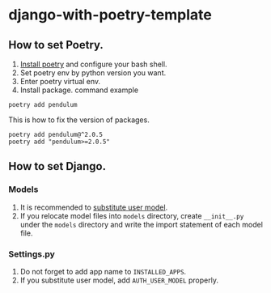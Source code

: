 # django-with-poetry-template

## How to set Poetry.

1. [Install poetry](https://python-poetry.org/docs/#installation) and configure your bash shell.
2. Set poetry env by python version you want.
3. Enter poetry virtual env.
4. Install package. command example

```shell
poetry add pendulum
```

This is how to fix the version of packages.

```shell
poetry add pendulum@^2.0.5
poetry add "pendulum>=2.0.5"
```

## How to set Django.

### Models

1. It is recommended to [substitute user model](https://docs.djangoproject.com/en/3.2/topics/auth/customizing/#substituting-a-custom-user-model).
2. If you relocate model files into `models` directory, create `__init__.py` under the `models` directory and write the import statement of each model file.

### Settings.py

1. Do not forget to add app name to `INSTALLED_APPS`.
2. If you substitute user model, add `AUTH_USER_MODEL` properly.
